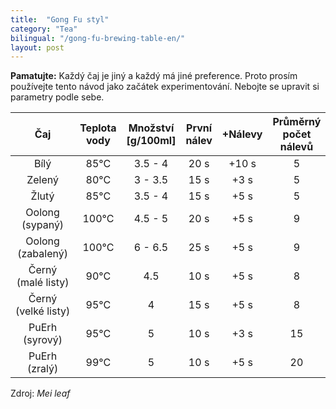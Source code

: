 ```yaml
---
title:  "Gong Fu styl"
category: "Tea"
bilingual: "/gong-fu-brewing-table-en/"
layout: post
---
```


**Pamatujte:** Každý čaj je jiný a každý má jiné preference. Proto prosím používejte tento návod jako začátek experimentování. Nebojte se upravit si parametry podle sebe.


| Čaj				 		| Teplota vody	| Množství \[g/100ml\]  | První nálev 	| +Nálevy 	| Průměrný počet nálevů |
|:-------------------------:|:-------------:|:---------------------:|:-------------:|:---------:|:---------------------:|
| Bílý						| 85°C			| 3.5 - 4		    	| 20 s 			| +10 s		| 5						|
| Zelený					| 80°C			| 3 - 3.5	    		| 15 s 			| +3 s		| 5						|
| Žlutý						| 85°C			| 3.5 - 4		    	| 15 s 			| +5 s		| 5						|
| Oolong (sypaný)			| 100°C			| 4.5 - 5			    | 20 s			| +5 s		| 9						|
| Oolong (zabalený)			| 100°C			| 6 - 6.5   			| 25 s			| +5 s		| 9						|
| Černý (malé&nbsp;listy) 	| 90°C			| 4.5 		    		| 10 s			| +5 s		| 8						|
| Černý (velké&nbsp;listy)	| 95°C			| 4				    	| 15 s			| +5 s 		| 8						|
| PuErh (syrový)			| 95°C			| 5					    | 10 s			| +3 s		| 15					|
| PuErh (zralý)				| 99°C			| 5					    | 10 s			| +5 s		| 20					|


Zdroj: _Mei leaf_
